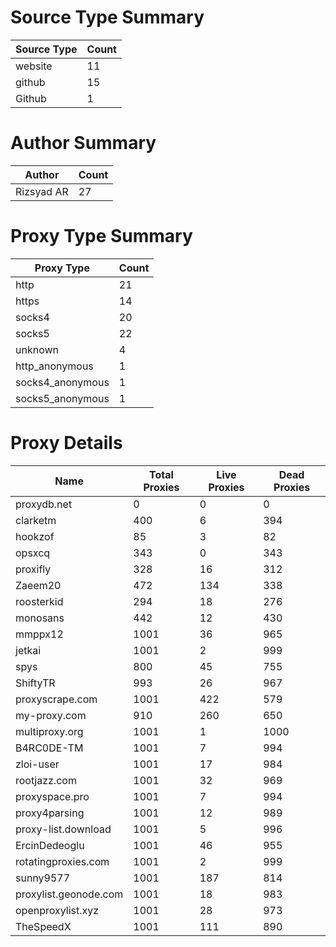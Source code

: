 # Source Type Summary

| Source Type | Count |
|-------------|-------|
| website | 11 |
| github | 15 |
| Github | 1 |


# Author Summary

| Author | Count |
|--------|-------|
| Rizsyad AR | 27 |


# Proxy Type Summary

| Proxy Type | Count |
|------------|-------|
| http | 21 |
| https | 14 |
| socks4 | 20 |
| socks5 | 22 |
| unknown | 4 |
| http_anonymous | 1 |
| socks4_anonymous | 1 |
| socks5_anonymous | 1 |


# Proxy Details

| Name | Total Proxies | Live Proxies | Dead Proxies |
|------|---------------|--------------|---------------|
| proxydb.net | 0 | 0 | 0 |
| clarketm | 400 | 6 | 394 |
| hookzof | 85 | 3 | 82 |
| opsxcq | 343 | 0 | 343 |
| proxifly | 328 | 16 | 312 |
| Zaeem20 | 472 | 134 | 338 |
| roosterkid | 294 | 18 | 276 |
| monosans | 442 | 12 | 430 |
| mmppx12 | 1001 | 36 | 965 |
| jetkai | 1001 | 2 | 999 |
| spys | 800 | 45 | 755 |
| ShiftyTR | 993 | 26 | 967 |
| proxyscrape.com | 1001 | 422 | 579 |
| my-proxy.com | 910 | 260 | 650 |
| multiproxy.org | 1001 | 1 | 1000 |
| B4RC0DE-TM | 1001 | 7 | 994 |
| zloi-user | 1001 | 17 | 984 |
| rootjazz.com | 1001 | 32 | 969 |
| proxyspace.pro | 1001 | 7 | 994 |
| proxy4parsing | 1001 | 12 | 989 |
| proxy-list.download | 1001 | 5 | 996 |
| ErcinDedeoglu | 1001 | 46 | 955 |
| rotatingproxies.com | 1001 | 2 | 999 |
| sunny9577 | 1001 | 187 | 814 |
| proxylist.geonode.com | 1001 | 18 | 983 |
| openproxylist.xyz | 1001 | 28 | 973 |
| TheSpeedX | 1001 | 111 | 890 |

